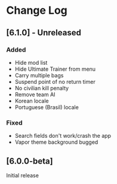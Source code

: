 # Change Log

## [6.1.0] - Unreleased

### Added

- Hide mod list
- Hide Ultimate Trainer from menu
- Carry multiple bags
- Suspend point of no return timer
- No civilian kill penalty
- Remove team AI
- Korean locale
- Portuguese (Brasil) locale

### Fixed

- Search fields don't work/crash the app
- Vapor theme background bugged

## [6.0.0-beta]

Initial release
